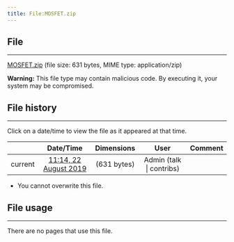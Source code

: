 ```yaml
---
title: File:MOSFET.zip
---
```


## File
--------

[MOSFET.zip](https://wiki.elecrow.com/images/0/0e/MOSFET.zip) (file size: 631 bytes, MIME type: application/zip)

**Warning:** This file type may contain malicious code. By executing it, your system may be compromised.

## File history
--------

Click on a date/time to view the file as it appeared at that time.

|         |                          Date/Time                           | Dimensions  |                             User                             | Comment |
| :-----: | :----------------------------------------------------------: | :---------: | :----------------------------------------------------------: | :-----: |
| current | [11:14, 22 August 2019](https://wiki.elecrow.com/images/0/0e/MOSFET.zip) | (631 bytes) | Admin (talk \| contribs) |         |

- You cannot overwrite this file.

## File usage
--------

There are no pages that use this file.